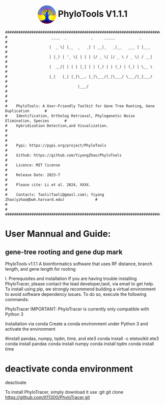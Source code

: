 
<div align="center">
  
# <img src="logo/PhyloTools_logo.jpg" width="60" height="60" align="center"> PhyloTools V1.1.1 </div> 

```
########################################################################################
#                    ____  _           _     _____           _                         #
#                   |  _ \| |__  _   _| | __|_   _|__   ___ | |___                     #
#                   | |_) | '_ \| | | | |/ _ \| |/ _ \ / _ \| / __|                    #
#                   |  __/| | | | |_| | | (_) | | (_) | (_) | \__ \                    #
#                   |_|   |_| |_|\__, |_|\___/|_|\___/ \___/|_|___/                    #
#                                |___/                                                 #
#                                                                                      #
#    PhyloTools: A User-Friendly Toolkit for Gene Tree Rooting, Gene Duplication       #
#    Identification, Ortholog Retrieval, Phylogenetic Noise Elimination, Species       #
#    Hybridization Detection,and Visualization.                                        #
#                                                                                      #
#    Pypi: https://pypi.org/project/PhyloTools                                         #
#    Github: https://github.com/YiyongZhao/PhyloTools                                  #
#    Licence: MIT license                                                              #
#    Release Date: 2023-7                                                              #
#    Please cite: Li et al. 2024, XXXX.                                                #
#    Contacts: Taoli(Taoli@gmail.com); Yiyong Zhao(yzhao@bwh.harvard.edu)              #
#                                                                                      #
########################################################################################
```


# User Mannual and Guide:
## gene-tree rooting and gene dup mark

PhyloTools v1.1.1
A bioinformatics software that uses RF distance, branch length, and gene length for rooting

I. Prerequisites and installation
If you are having trouble installing PhyloTracer, please contact the lead developer,taoli, via email to get help.
To install using pip, we strongly recommend building a virtual environment to avoid software dependency issues. To do so, execute the following commands:

PhyloTracer
IMPORTANT: PhyloTracer is currently only compatible with Python 3

Installation via conda
Create a conda environment under Python 3 and activate the environment

#install pandas, numpy, tqdm, time, and ete3
conda install -c etetoolkit ete3
conda install pandas
conda install numpy
conda install tqdm
conda install time

# deactivate conda environment
deactivate

To install PhyloTracer, simply download it use :git
git clone https://github.com/lt11300/PhyloTracer.git
